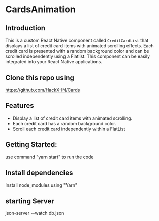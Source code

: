 # CardsAnimation

## Introduction

This is a custom React Native component called `CreditCardList` that displays a list of credit card items with animated scrolling effects. Each credit card is presented with a random background color and can be scrolled independently using a Flatlist. This component can be easily integrated into your React Native applications.


## Clone this repo using 
https://github.com/HackX-IN/Cards

## Features

- Display a list of credit card items with animated scrolling.
- Each credit card has a random background color.
- Scroll each credit card independently within a FlatList

## Getting Started:
use command "yarn start" to run the code

## Install dependencies
Install node_modules using "Yarn"

## starting Server
json-server --watch db.json 




